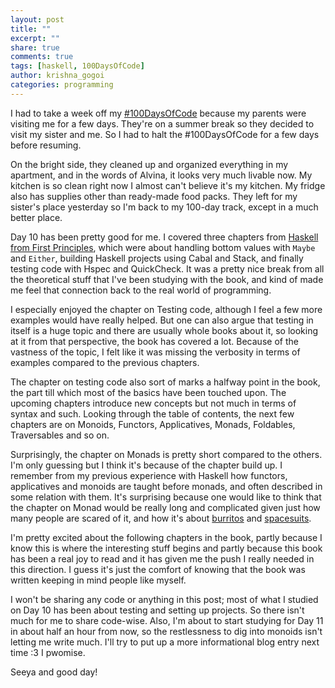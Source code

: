 ```yaml
---
layout: post
title: ""
excerpt: ""
share: true
comments: true
tags: [haskell, 100DaysOfCode]
author: krishna_gogoi
categories: programming
---
```


I had to take a week off my [#100DaysOfCode](https://twitter.com/hashtag/100DaysOfCode?src=hash) because
my parents were visiting me for a few days. They're on a summer break so they decided
to visit my sister and me. So I had to halt the #100DaysOfCode for a few days
before resuming.

On the bright side, they cleaned up and organized everything in my apartment, and
in the words of Alvina, it looks very much livable now. My kitchen is so clean right now
I almost can't believe it's my kitchen. My fridge also has supplies other than
ready-made food packs. They left for my sister's place yesterday so I'm back to
my 100-day track, except in a much better place.

Day 10 has been pretty good for me. I covered three chapters from [Haskell from First Principles](http://haskellbook.com),
which were about handling bottom values with ```Maybe``` and ```Either```, building
Haskell projects using Cabal and Stack, and finally testing code with Hspec and QuickCheck.
It was a pretty nice break from all the theoretical stuff that I've been studying with
the book, and kind of made me feel that connection back to the real world of programming.

I especially enjoyed the chapter on Testing code, although I feel a few more examples
would have really helped. But one can also argue that testing in itself is a huge topic
and there are usually whole books about it, so looking at it from that perspective, the book
has covered a lot. Because of the vastness of the topic, I felt like it was missing
the verbosity in terms of examples compared to the previous chapters.

The chapter on testing code also sort of marks a halfway point in the book, the part
till which most of the basics have been touched upon. The upcoming chapters introduce
new concepts but not much in terms of syntax and such. Looking through the table of contents,
the next few chapters are on Monoids, Functors, Applicatives, Monads, Foldables, Traversables
and so on.

Surprisingly, the chapter on Monads is pretty short compared to the others. I'm only guessing
but I think it's because of the chapter build up. I remember from my previous experience with
Haskell how functors, applicatives and monoids are taught before monads, and often described
in some relation with them. It's surprising because one would like to think that the chapter
on Monad would be really long and complicated given just how many people are scared of it,
and how it's about [burritos](http://blog.plover.com/prog/burritos.html) and [spacesuits](http://koweycode.blogspot.in/2007/01/think-of-monad.html).

I'm pretty excited about the following chapters in the book, partly because I know this is
where the interesting stuff begins and partly because this book has been a real joy to read
and it has given me the push I really needed in this direction. I guess it's just the comfort
of knowing that the book was written keeping in mind people like myself.

I won't be sharing any code or anything in this post; most of what I studied on Day 10 has been
about testing and setting up projects. So there isn't much for me to share code-wise. Also, I'm
about to start studying for Day 11 in about half an hour from now, so the restlessness to dig into
monoids isn't letting me write much. I'll try to put up a more informational blog entry next time :3 I pwomise.

Seeya and good day!
